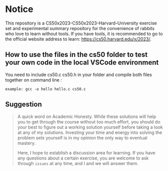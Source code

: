 # Notice

This repository is a CS50x2023-CS50x2023-Harvard-University exercise set and experimental summary repository for the convenience of rabbits who love to learn without tools. If you have tools, it is recommended to go to the official website address to learn: <https://cs50.harvard.edu/x/2023/>.

## How to use the files in the cs50 folder to test your own code in the local VSCode environment

You need to include cs50.c cs50.h in your folder and compile both files together on command line :

```
example: gcc -o hello hello.c cs50.c
```

## Suggestion

> A quick word on Academic Honesty. While these solutions will help you to get through the course without too much effort, you should do your best to figure out a working solution yourself before taking a look at any of my solutions. Investing your time and energy into solving the problem sets yourself is in my opinion the only way to eventual mastery. 
>
> Here, I hope to establish a discussion area for learning. If you have any questions about a certain exercise, you are welcome to ask through `issues` at any time, and I and we will answer them.


